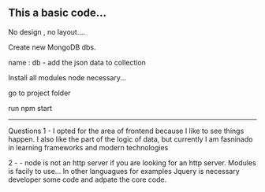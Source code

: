 This a basic code...
---------------------------
No design , no layout....


Create new MongoDB dbs.

name : db - add the json data to collection

Install all modules node necessary...

go to project folder 

run npm start

---------------------
Questions
1 - I opted for the area of frontend because I like to see things happen. 
I also like the part of the logic of data,
 but currently I am fasninado in learning frameworks and modern technologies


2 - - node is not an http server if you are looking for an http server. Modules is facily to use...
In other languagues for examples Jquery is necessary developer some code and adpate the core code.





